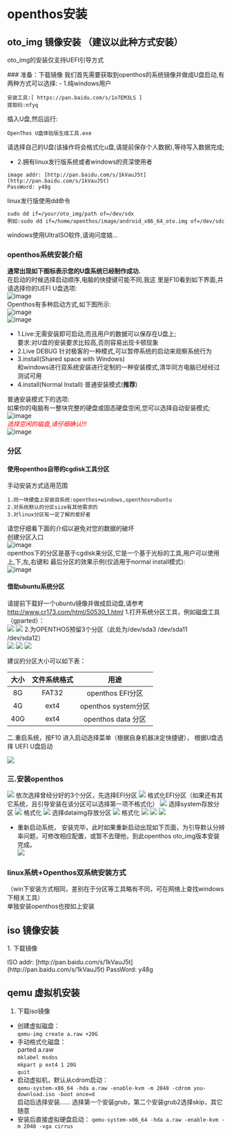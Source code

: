 # openthos安装
## oto_img 镜像安装 （建议以此种方式安装）
oto_img的安装仅支持UEFI引导方式  
<p id="install1" name="install1">

</p>
### 准备：下载镜像
我们首先需要获取到openthos的系统镜像并做成U盘启动,有两种方式可以选择:  
- 1.纯windows用户

```
安装工具:[ https://pan.baidu.com/s/1o7EM3LS ]  
提取码:nfyq  
```
插入U盘,然后运行:
```
OpenThos U盘体验版生成工具.exe
```
请选择自己的U盘(该操作将会格式化u盘,请提前保存个人数据),等待写入数据完成;
- 2.拥有linux发行版系统或者windows的资深使用者  

```
image addr: [http://pan.baidu.com/s/1kVauJ5t](http://pan.baidu.com/s/1kVauJ5t)   
PassWord: y48g
```
linux发行版使用dd命令   
```
sudo dd if=/your/oto_img/path of=/dev/sdx
例如:sudo dd if=/home/openthos/image/android_x86_64_oto.img of=/dev/sdc
```
windows使用UltraISO软件,请询问度娘...

### openthos系统安装介绍
**通常出现如下图标表示您的U盘系统已经制作成功.**  
在启动的时候选择启动顺序,电脑的快捷键可能不同,我这
里是F10看到如下界面,并请选择你的UEFI U盘选项:  
![image](./pic/anzhuang/bootOption.jpg)    
Openthos有多种启动方式,如下图所示:  
![image](./pic/anzhuang/u-EFI.jpg)  
![image](./pic/anzhuang/install.jpg)  
- 1.Live:无需安装即可启动,而且用户的数据可以保存在U盘上;  
要求:对U盘的安装要求比较高,否则容易出现卡顿现象  
- 2.Live DEBUG
针对极客的一种模式,可以暂停系统的启动来观察系统行为  
- 3.install(Shared space with Windows)  
和windows进行双系统安装进行定制的一种安装模式,清华同方电脑已经经过测试可用  
- 4.install(Normal Install)
普通安装模式(**推荐**)  

普通安装模式下的选项:  
如果你的电脑有一整块完整的硬盘或固态硬盘空闲,您可以选择自动安装模式<Auto Install>;  
![image](./pic/anzhuang/installOption.jpg)  
<font color=red>*选择空闲的磁盘,请仔细确认!!!*</font>  
![image](./pic/anzhuang/ChooseHardDrive.jpg)
### 分区
#### 使用openthos自带的cgdisk工具分区
手动安装<Manual Install>方式适用范围  
```
1.同一块硬盘上安装双系统:openthos+windows,openthos+ubuntu  
2.对系统默认的分区size有其他需求的   
3.对linux分区有一定了解的爱好者  
```
请您仔细看下面的介绍以避免对您的数据的破坏  
创建分区入口  
![image](./pic/anzhuang/createPartition.jpg)  
openthos下的分区是基于cgdisk来分区,它是一个基于光标的工具,用户可以使用上,下,左,右键和
最后分区的效果示例(仅适用于normal install模式):  
![image](./pic/anzhuang/Partition.jpg)  
#### 借助ubuntu系统分区  
请提前下载好一个ubuntu镜像并做成启动盘,请参考<http://www.cr173.com/html/50530_1.html>
 1.打开系统分区工具，例如磁盘工具（gparted）：  
![](pic/anzhuang/1.png)
![](pic/anzhuang/2.png)
 2.为OPENTHOS预留3个分区（此处为/dev/sda3 /dev/sda11 /dev/sda12）  
![](pic/anzhuang/3.png)
![](pic/anzhuang/4.png)
![](pic/anzhuang/5.png)

建议的分区大小可以如下表：

|大小   |文件系统格式|用途|
|:----:|:-----:|:----:|
| 8G   | FAT32 |openthos EFI分区|
|4G|ext4|openthos system分区|
|40G|ext4|openthos data 分区|

二.重启系统，按F10 进入启动选择菜单（根据自身机器决定快捷键），  根据U盘选择 UEFI U盘启动

![](pic/anzhuang/6.JPG)

### 三.安装openthos  
![](pic/anzhuang/8.JPG)
  依次选择曾经分好的3个分区，先选择EFI分区
![](pic/anzhuang/9.JPG)
  格式化EFI分区（如果还有其它系统，且引导安装在该分区可以选择第一项不格式化）
![](pic/anzhuang/10.JPG)
  选择system存放分区
![](pic/anzhuang/11.JPG)
  格式化
![](pic/anzhuang/12.JPG)
  选择dataimg存放分区
![](pic/anzhuang/13.JPG)
  格式化
![](pic/anzhuang/14.JPG)
![](pic/anzhuang/15.JPG)
![](pic/anzhuang/16.JPG)
 - 重新启动系统， 安装完毕，此时如果重新启动出现如下页面，为引导默认分辨率问题，可修改相应配置，或暂不去理他，到此openthos oto_img版本安装完成。  
![](pic/anzhuang/17.jpg)  

### linux系统+Openthos双系统安装方式
（win下安装方式相同，差别在于分区等工具略有不同，可在网络上查找windows下相关工具）  
单独安装openthos也按如上安装

## iso 镜像安装
<p id="install2" name="install2">
 1. 下载镜像
</p>
ISO addr: [http://pan.baidu.com/s/1kVauJ5t](http://pan.baidu.com/s/1kVauJ5t)   
PassWord: y48g  

## qemu 虚拟机安装

 1. 下载iso镜像

  - 创建虚拟磁盘：  
    `qemu-img create a.raw +20G`  
  - 手动格式化磁盘：  
    parted a.raw  
        `mklabel msdos`  
        `mkpart p ext4 1 20G`  
        `quit`
  - 启动虚拟机，默认从cdrom启动：  
    `qemu-system-x86_64 -hda a.raw -enable-kvm -m 2048 -cdrom you-download.iso -boot once=d`  
    启动后选择安装…… 选择第一个安装grub，第二个安装grub2选择skip，其它随意
  - 安装后直接虚拟硬盘启动：
    `qemu-system-x86_64 -hda a.raw -enable-kvm -m 2048 -vga cirrus`
